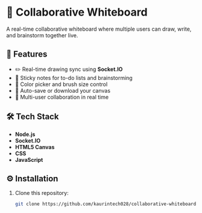 # 🎨 Collaborative Whiteboard

A real-time collaborative whiteboard where multiple users can draw, write, and brainstorm together live.

## 🚀 Features
- ✏️ Real-time drawing sync using **Socket.IO**
- 🧠 Sticky notes for to-do lists and brainstorming
- 🎨 Color picker and brush size control
- 💾 Auto-save or download your canvas
- 👥 Multi-user collaboration in real time

## 🛠️ Tech Stack
- **Node.js**  
- **Socket.IO**  
- **HTML5 Canvas**  
- **CSS**  
- **JavaScript**

## ⚙️ Installation
1. Clone this repository:
   ```bash
   git clone https://github.com/kaurintech028/collaborative-whiteboard.git
